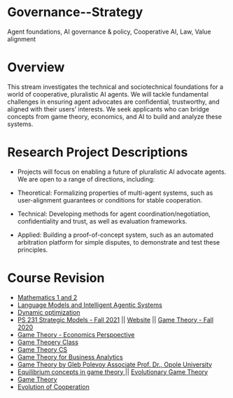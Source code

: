 # Governance--Strategy
Agent foundations,  AI governance &amp; policy, Cooperative AI,  Law, Value alignment

# Overview
This stream investigates the technical and sociotechnical foundations for a world of cooperative, pluralistic AI agents. We will tackle fundamental challenges in ensuring agent advocates are confidential, trustworthy, and aligned with their users’ interests. We seek applicants who can bridge concepts from game theory, economics, and AI to build and analyze these systems.

# Research Project Descriptions
* Projects will focus on enabling a future of pluralistic AI advocate agents. We are open to a range of directions, including:

* Theoretical: Formalizing properties of multi-agent systems, such as user-alignment guarantees or conditions for stable cooperation.

* Technical: Developing methods for agent coordination/negotiation, confidentiality and trust, as well as evaluation frameworks.

* Applied: Building a proof-of-concept system, such as an automated arbitration platform for simple disputes, to demonstrate and test these principles.


# Course Revision
* [Mathematics 1 and 2](https://www.youtube.com/@MichaelRitter/playlists)
* [Language Models and Intelligent Agentic Systems](https://www.meridiancambridge.org/language-models-course) 
* [Dynamic optimization](https://www.youtube.com/playlist?list=PLzm9WhyHDMwFxB_Hnga_slMcfCCgvndvW)
* [PS 231 Strategic Models - Fall 2021](https://www.youtube.com/playlist?list=PLc7nd1hqyQFf5HeiiOtw55D_BnU0nRcD8) || [Website](https://www.robertjcarroll.com/the-weird-world-of-ps-231/) || [Game Theory - Fall 2020](https://www.youtube.com/playlist?list=PLWKV6_7b8ZwnqWYrggjVL4m_cAt0ZIzlQ)
* [Game Theory - Economics Perspoective](https://www.youtube.com/@selcukozyurt/playlists)
* [Game Theoery Class](https://www.youtube.com/@naomiutgoff/videos)
* [Game Theory CS](https://www.youtube.com/playlist?list=PL_Nk3YvgORJtEJrafhk9tb3E5qQRGHvCK)
* [Game Theory for Business Analytics](https://www.youtube.com/playlist?list=PLWTiuH5ft7ErAsTaeJMU31VI1JnnaTEy1)
* [Game Theory by Gleb Polevoy Associate Prof. Dr., Opole University](https://www.youtube.com/@glebpolevoy278/playlists)
* [Equilibrium concepts in game theory ](https://www.youtube.com/playlist?list=PLFj6Mtr5e0-iKL-gheBJ58E7qCOAk_brM) || [Evolutionary Game Theory](https://www.youtube.com/playlist?list=PLFj6Mtr5e0-iZmQ0hikEgSAcdEfx4wYBc)
* [Game Theory](https://www.youtube.com/playlist?list=PL8gpLQEUqzu3cdi0I1s_0d-G4gq6zQ4bC)
* [Evolution of Cooperation](https://www.youtube.com/playlist?list=PLF5gYZTguV0H8abnyaVgydw8aPf5SFz5D)
